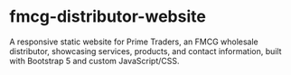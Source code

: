# fmcg-distributor-website
A responsive static website for Prime Traders, an FMCG wholesale distributor, showcasing services, products, and contact information, built with Bootstrap 5 and custom JavaScript/CSS.
